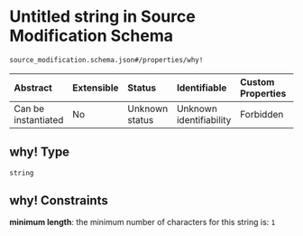 # Untitled string in Source Modification Schema

```txt
source_modification.schema.json#/properties/why!
```



| Abstract            | Extensible | Status         | Identifiable            | Custom Properties | Additional Properties | Access Restrictions | Defined In                                                                                          |
| :------------------ | :--------- | :------------- | :---------------------- | :---------------- | :-------------------- | :------------------ | :-------------------------------------------------------------------------------------------------- |
| Can be instantiated | No         | Unknown status | Unknown identifiability | Forbidden         | Allowed               | none                | [source\_modification.schema.json\*](../out/source_modification.schema.json "open original schema") |

## why! Type

`string`

## why! Constraints

**minimum length**: the minimum number of characters for this string is: `1`
